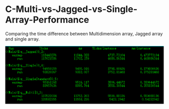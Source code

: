 # C-Multi-vs-Jagged-vs-Single-Array-Performance
Comparing the time difference between Multidimension array, Jagged array and single array.

<img src="https://raw.githubusercontent.com/0DEStyle/C-Multi-vs-Jagged-vs-Single-Array-Performance/main/Array%20Performance.png" width="800"> <br>
